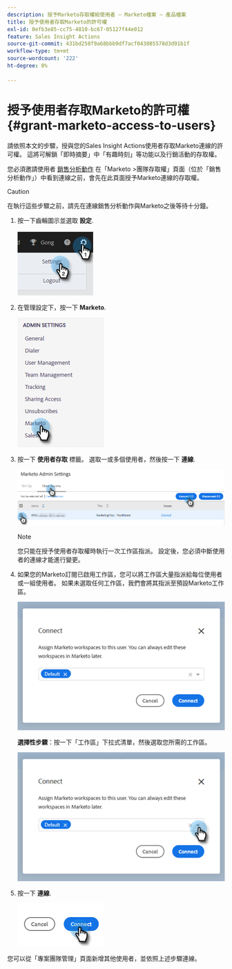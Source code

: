```yaml
---
description: 授予Marketo存取權給使用者 — Marketo檔案 — 產品檔案
title: 授予使用者存取Marketo的許可權
exl-id: 0efb3e85-cc75-4810-bc67-05127f44e012
feature: Sales Insight Actions
source-git-commit: 431bd258f9a68bbb9df7acf043085578d3d91b1f
workflow-type: tm+mt
source-wordcount: '222'
ht-degree: 0%

---
```


# 授予使用者存取Marketo的許可權 {#grant-marketo-access-to-users}

請依照本文的步驟，授與您的Sales Insight Actions使用者存取Marketo連線的許可權。 這將可解鎖「即時摘要」中「有趣時刻」等功能以及行銷活動的存取權。

您必須邀請使用者 [銷售分析動作](/help/marketo/product-docs/marketo-sales-insight/actions/admin/invite-users-and-admins.md#invite-users) 在「Marketo >團隊存取權」頁面（位於「銷售分析動作」）中看到連線之前，會先在此頁面授予Marketo連線的存取權。

>[!CAUTION]
>
>在執行這些步驟之前，請先在連線銷售分析動作與Marketo之後等待十分鐘。

1. 按一下齒輪圖示並選取 **設定**.

   ![](assets/grant-marketo-access-to-users-1.png)

1. 在管理設定下，按一下 **Marketo**.

   ![](assets/grant-marketo-access-to-users-2.png)

1. 按一下 **使用者存取** 標籤。 選取一或多個使用者，然後按一下 **連線**.

   ![](assets/grant-marketo-access-to-users-3.png)

   >[!NOTE]
   >
   >您只能在授予使用者存取權時執行一次工作區指派。 設定後，您必須中斷使用者的連線才能進行變更。

1. 如果您的Marketo訂閱已啟用工作區，您可以將工作區大量指派給每位使用者或一組使用者。 如果未選取任何工作區，我們會將其指派至預設Marketo工作區。

   ![](assets/grant-marketo-access-to-users-4.png)

   **選擇性步驟**：按一下「工作區」下拉式清單，然後選取您所需的工作區。

   ![](assets/grant-marketo-access-to-users-5.png)

1. 按一下 **連線**.

   ![](assets/grant-marketo-access-to-users-6.png)

您可以從「專案團隊管理」頁面新增其他使用者，並依照上述步驟連線。
